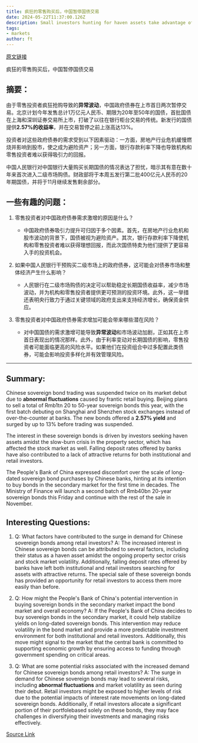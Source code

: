 ```yaml
---
title: 疯狂的零售购买后，中国暂停国债交易
date: 2024-05-22T11:37:00.126Z
description: Small investors hunting for haven assets take advantage of easier access to special 30-year debt
tags: 
- markets
author: ft
---
```


[原文链接](https://ft.com/content/43874f49-745b-444c-8fc4-969e46c9f97a)

疯狂的零售购买后，中国暂停国债交易

## 摘要： 

由于零售投资者疯狂抢购导致的**异常波动**，中国政府债券在上市首日两次暂停交易。北京计划今年发售总计1万亿元人民币、期限为20年至50年的国债，首批国债在上海和深圳证券交易所上市，打破了以往在银行柜台交易的传统。新发行的国债提供**2.57%的收益率**，并在交易暂停之前上涨高达13%。 

投资者对这些政府债券的需求受到以下因素驱动：一方面，房地产行业危机缓慢燃烧并影响到股市，使之成为避险资产；另一方面，银行存款利率下降也导致机构和零售投资者难以获得吸引力的回报。 

中国人民银行对中国银行大量购买长期国债的情况表达了担忧，暗示其有意在数十年来首次进入二级市场购债。财政部将于本周五发行第二批400亿元人民币的20年期国债，并将于11月继续发售剩余部分。 

## 一些有趣的问题： 

1. 零售投资者对中国政府债券需求激增的原因是什么？ 
   - 中国政府债券吸引力提升可归因于多个因素。首先，在房地产行业危机和股市波动的背景下，国债被视为避险资产。其次，银行存款利率下降使机构和零售投资者难以获得理想回报，而此次国债特卖为他们提供了更容易入手的投资机会。 

2. 如果中国人民银行干预购买二级市场上的政府债券，这可能会对债券市场和整体经济产生什么影响？ 
   - 人民银行在二级市场购债的决定可以帮助稳定长期国债收益率，减少市场波动，并为机构和零售投资者提供更可预测的投资环境。此外，这一举措还表明央行致力于通过关键领域的政府支出来支持经济增长，确保资金供应。 

3. 零售投资者对中国政府债券需求增加可能会带来哪些潜在风险？ 
   - 对中国国债的需求激增可能导致**异常波动**和市场波动加剧，正如其在上市首日表现出的情况那样。此外，由于利率变动对长期国债的影响，零售投资者可能面临更高的风险水平。如果他们在投资组合中过多配置此类债券，可能会影响投资多样化并有效管理风险。

---

## Summary:
Chinese sovereign bond trading was suspended twice on its market debut due to **abnormal fluctuations** caused by frantic retail buying. Beijing plans to sell a total of Rmb1tn 20 to 50-year sovereign bonds this year, with the first batch debuting on Shanghai and Shenzhen stock exchanges instead of over-the-counter at banks. The new bonds offered a **2.57% yield** and surged by up to 13% before trading was suspended.

The interest in these sovereign bonds is driven by investors seeking haven assets amidst the slow-burn crisis in the property sector, which has affected the stock market as well. Falling deposit rates offered by banks have also contributed to a lack of attractive returns for both institutional and retail investors.

The People's Bank of China expressed discomfort over the scale of long-dated sovereign bond purchases by Chinese banks, hinting at its intention to buy bonds in the secondary market for the first time in decades. The Ministry of Finance will launch a second batch of Rmb40bn 20-year sovereign bonds this Friday and continue with the rest of the sale in November.

## Interesting Questions:
1. Q: What factors have contributed to the surge in demand for Chinese sovereign bonds among retail investors?
   A: The increased interest in Chinese sovereign bonds can be attributed to several factors, including their status as a haven asset amidst the ongoing property sector crisis and stock market volatility. Additionally, falling deposit rates offered by banks have left both institutional and retail investors searching for assets with attractive returns. The special sale of these sovereign bonds has provided an opportunity for retail investors to access them more easily than before.
   
2. Q: How might the People's Bank of China's potential intervention in buying sovereign bonds in the secondary market impact the bond market and overall economy?
   A: If the People's Bank of China decides to buy sovereign bonds in the secondary market, it could help stabilize yields on long-dated sovereign bonds. This intervention may reduce volatility in the bond market and provide a more predictable investment environment for both institutional and retail investors. Additionally, this move might signal to the market that the central bank is committed to supporting economic growth by ensuring access to funding through government spending on critical areas.
   
3. Q: What are some potential risks associated with the increased demand for Chinese sovereign bonds among retail investors?
   A: The surge in demand for Chinese sovereign bonds may lead to several risks, including **abnormal fluctuations** and market volatility as seen during their debut. Retail investors might be exposed to higher levels of risk due to the potential impacts of interest rate movements on long-dated sovereign bonds. Additionally, if retail investors allocate a significant portion of their portfolebased solely on these bonds, they may face challenges in diversifying their investments and managing risks effectively.

[Source Link](https://ft.com/content/43874f49-745b-444c-8fc4-969e46c9f97a)

